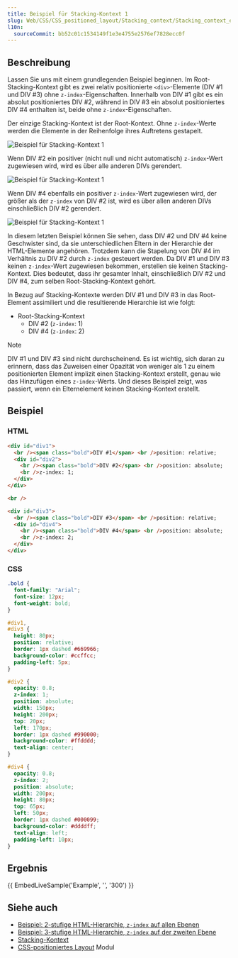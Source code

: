 ```yaml
---
title: Beispiel für Stacking-Kontext 1
slug: Web/CSS/CSS_positioned_layout/Stacking_context/Stacking_context_example_1
l10n:
  sourceCommit: bb52c01c1534149f1e3e4755e2576ef7828ecc0f
---
```


## Beschreibung

Lassen Sie uns mit einem grundlegenden Beispiel beginnen. Im Root-Stacking-Kontext gibt es zwei relativ positionierte `<div>`-Elemente (DIV #1 und DIV #3) ohne `z-index`-Eigenschaften. Innerhalb von DIV #1 gibt es ein absolut positioniertes DIV #2, während in DIV #3 ein absolut positioniertes DIV #4 enthalten ist, beide ohne `z-index`-Eigenschaften.

Der einzige Stacking-Kontext ist der Root-Kontext. Ohne `z-index`-Werte werden die Elemente in der Reihenfolge ihres Auftretens gestapelt.

![Beispiel für Stacking-Kontext 1](understanding_zindex_05a.png)

Wenn DIV #2 ein positiver (nicht null und nicht automatisch) `z-index`-Wert zugewiesen wird, wird es über alle anderen DIVs gerendert.

![Beispiel für Stacking-Kontext 1](understanding_zindex_05b.png)

Wenn DIV #4 ebenfalls ein positiver `z-index`-Wert zugewiesen wird, der größer als der `z-index` von DIV #2 ist, wird es über allen anderen DIVs einschließlich DIV #2 gerendert.

![Beispiel für Stacking-Kontext 1](understanding_zindex_05c.png)

In diesem letzten Beispiel können Sie sehen, dass DIV #2 und DIV #4 keine Geschwister sind, da sie unterschiedlichen Eltern in der Hierarchie der HTML-Elemente angehören. Trotzdem kann die Stapelung von DIV #4 im Verhältnis zu DIV #2 durch `z-index` gesteuert werden. Da DIV #1 und DIV #3 keinen `z-index`-Wert zugewiesen bekommen, erstellen sie keinen Stacking-Kontext. Dies bedeutet, dass ihr gesamter Inhalt, einschließlich DIV #2 und DIV #4, zum selben Root-Stacking-Kontext gehört.

In Bezug auf Stacking-Kontexte werden DIV #1 und DIV #3 in das Root-Element assimiliert und die resultierende Hierarchie ist wie folgt:

- Root-Stacking-Kontext
  - DIV #2 (`z-index`: 1)
  - DIV #4 (`z-index`: 2)

> [!NOTE]
> DIV #1 und DIV #3 sind nicht durchscheinend. Es ist wichtig, sich daran zu erinnern, dass das Zuweisen einer Opazität von weniger als 1 zu einem positionierten Element implizit einen Stacking-Kontext erstellt, genau wie das Hinzufügen eines `z-index`-Werts. Und dieses Beispiel zeigt, was passiert, wenn ein Elternelement keinen Stacking-Kontext erstellt.

## Beispiel

### HTML

```html
<div id="div1">
  <br /><span class="bold">DIV #1</span> <br />position: relative;
  <div id="div2">
    <br /><span class="bold">DIV #2</span> <br />position: absolute;
    <br />z-index: 1;
  </div>
</div>

<br />

<div id="div3">
  <br /><span class="bold">DIV #3</span> <br />position: relative;
  <div id="div4">
    <br /><span class="bold">DIV #4</span> <br />position: absolute;
    <br />z-index: 2;
  </div>
</div>
```

### CSS

```css
.bold {
  font-family: "Arial";
  font-size: 12px;
  font-weight: bold;
}

#div1,
#div3 {
  height: 80px;
  position: relative;
  border: 1px dashed #669966;
  background-color: #ccffcc;
  padding-left: 5px;
}

#div2 {
  opacity: 0.8;
  z-index: 1;
  position: absolute;
  width: 150px;
  height: 200px;
  top: 20px;
  left: 170px;
  border: 1px dashed #990000;
  background-color: #ffdddd;
  text-align: center;
}

#div4 {
  opacity: 0.8;
  z-index: 2;
  position: absolute;
  width: 200px;
  height: 80px;
  top: 65px;
  left: 50px;
  border: 1px dashed #000099;
  background-color: #ddddff;
  text-align: left;
  padding-left: 10px;
}
```

## Ergebnis

{{ EmbedLiveSample('Example', '', '300') }}

## Siehe auch

- [Beispiel: 2-stufige HTML-Hierarchie, `z-index` auf allen Ebenen](/de/docs/Web/CSS/CSS_positioned_layout/Stacking_context/Stacking_context_example_2)
- [Beispiel: 3-stufige HTML-Hierarchie, `z-index` auf der zweiten Ebene](/de/docs/Web/CSS/CSS_positioned_layout/Stacking_context/Stacking_context_example_3)
- [Stacking-Kontext](/de/docs/Web/CSS/CSS_positioned_layout/Stacking_context)
- [CSS-positioniertes Layout](/de/docs/Web/CSS/CSS_positioned_layout) Modul

